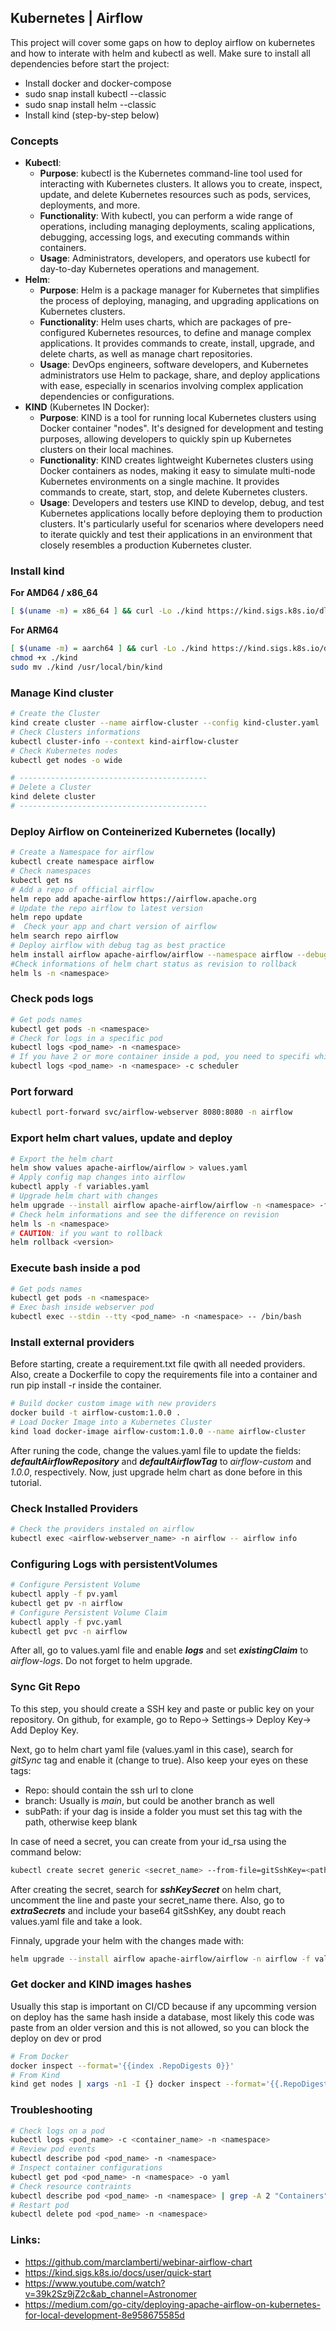 ## Kubernetes | Airflow
This project will cover some gaps on how to deploy airflow on kubernetes and how to interate with helm and kubectl as well. Make sure to install all dependencies before start the project:
- Install docker and docker-compose
- sudo snap install kubectl --classic
- sudo snap install helm --classic
- Install kind (step-by-step below)

### Concepts
- **Kubectl**:
  - **Purpose**: kubectl is the Kubernetes command-line tool used for interacting with Kubernetes clusters. It allows you to create, inspect, update, and delete Kubernetes resources such as pods, services, deployments, and more.
  - **Functionality**: With kubectl, you can perform a wide range of operations, including managing deployments, scaling applications, debugging, accessing logs, and executing commands within containers.
  - **Usage**: Administrators, developers, and operators use kubectl for day-to-day Kubernetes operations and management.
- **Helm**:
  - **Purpose**: Helm is a package manager for Kubernetes that simplifies the process of deploying, managing, and upgrading applications on Kubernetes clusters.
  - **Functionality**: Helm uses charts, which are packages of pre-configured Kubernetes resources, to define and manage complex applications. It provides commands to create, install, upgrade, and delete charts, as well as manage chart repositories.
  - **Usage**: DevOps engineers, software developers, and Kubernetes administrators use Helm to package, share, and deploy applications with ease, especially in scenarios involving complex application dependencies or configurations.
- **KIND** (Kubernetes IN Docker):
  - **Purpose**: KIND is a tool for running local Kubernetes clusters using Docker container "nodes". It's designed for development and testing purposes, allowing developers to quickly spin up Kubernetes clusters on their local machines.
  - **Functionality**: KIND creates lightweight Kubernetes clusters using Docker containers as nodes, making it easy to simulate multi-node Kubernetes environments on a single machine. It provides commands to create, start, stop, and delete Kubernetes clusters.
  - **Usage**: Developers and testers use KIND to develop, debug, and test Kubernetes applications locally before deploying them to production clusters. It's particularly useful for scenarios where developers need to iterate quickly and test their applications in an environment that closely resembles a production Kubernetes cluster.

### Install kind
**For AMD64 / x86_64**
```bash 
[ $(uname -m) = x86_64 ] && curl -Lo ./kind https://kind.sigs.k8s.io/dl/v0.22.0/kind-linux-amd64
```

**For ARM64**
```bash
[ $(uname -m) = aarch64 ] && curl -Lo ./kind https://kind.sigs.k8s.io/dl/v0.22.0/kind-linux-arm64
chmod +x ./kind
sudo mv ./kind /usr/local/bin/kind
```

### Manage Kind cluster
```bash
# Create the Cluster
kind create cluster --name airflow-cluster --config kind-cluster.yaml
# Check Clusters informations
kubectl cluster-info --context kind-airflow-cluster
# Check Kubernetes nodes
kubectl get nodes -o wide

# ------------------------------------------
# Delete a Cluster
kind delete cluster
# ------------------------------------------
```

### Deploy Airflow on Conteinerized Kubernetes (locally)
```bash
# Create a Namespace for airflow
kubectl create namespace airflow
# Check namespaces
kubectl get ns
# Add a repo of official airflow
helm repo add apache-airflow https://airflow.apache.org
# Update the repo airflow to latest version
helm repo update
#  Check your app and chart version of airflow 
helm search repo airflow
# Deploy airflow with debug tag as best practice
helm install airflow apache-airflow/airflow --namespace airflow --debug --timeout 10m0s
#Check informations of helm chart status as revision to rollback
helm ls -n <namespace>
```

### Check pods logs
```bash
# Get pods names
kubectl get pods -n <namespace>
# Check for logs in a specific pod
kubectl logs <pod_name> -n <namespace>
# If you have 2 or more container inside a pod, you need to specifi which one you want to get logs from
kubectl logs <pod_name> -n <namespace> -c scheduler
```

### Port forward
```bash
kubectl port-forward svc/airflow-webserver 8080:8080 -n airflow
```

### Export helm chart values, update and deploy
```bash
# Export the helm chart
helm show values apache-airflow/airflow > values.yaml
# Apply config map changes into airflow
kubectl apply -f variables.yaml
# Upgrade helm chart with changes
helm upgrade --install airflow apache-airflow/airflow -n <namespace> -f values.yaml --debug
# Check helm informations and see the difference on revision
helm ls -n <namespace>
# CAUTION: if you want to rollback
helm rollback <version>
```

### Execute bash inside a pod
```bash
# Get pods names
kubectl get pods -n <namespace>
# Exec bash inside webserver pod
kubectl exec --stdin --tty <pod_name> -n <namespace> -- /bin/bash
```

### Install external providers
Before starting, create a requirement.txt file qwith all needed providers. Also, create a Dockerfile to copy the requirements file into a container and run pip install -r inside the container.
```bash
# Build docker custom image with new providers
docker build -t airflow-custom:1.0.0 .
# Load Docker Image into a Kubernetes Cluster
kind load docker-image airflow-custom:1.0.0 --name airflow-cluster
```
After runing the code, change the values.yaml file to update the fields: ***defaultAirflowRepository*** and ***defaultAirflowTag*** to *airflow-custom* and *1.0.0*, respectively. Now, just upgrade helm chart as done before in this tutorial.

### Check Installed Providers
```bash
# Check the providers instaled on airflow
kubectl exec <airflow-webserver_name> -n airflow -- airflow info
```

### Configuring Logs with persistentVolumes
```bash
# Configure Persistent Volume
kubectl apply -f pv.yaml
kubectl get pv -n airflow
# Configure Persistent Volume Claim
kubectl apply -f pvc.yaml
kubectl get pvc -n airflow
```
After all, go to values.yaml file and enable ***logs*** and set ***existingClaim*** to *airflow-logs*. Do not forget to helm upgrade.

### Sync Git Repo
To this step, you should create a SSH key and paste or public key on your repository. On github, for example, go to Repo-> Settings-> Deploy Key-> Add Deploy Key.

Next, go to helm chart yaml file (values.yaml in this case), search for *gitSync* tag and enable it (change to true). Also keep your eyes on these tags:
- Repo: should contain the ssh url to clone
- branch: Usually is *main*, but could be another branch as well
- subPath: if your dag is inside a folder you must set this tag with the path, otherwise keep blank

In case of need a secret, you can create from your id_rsa using the command below:
```bash
kubectl create secret generic <secret_name> --from-file=gitSshKey=<path_to_id_rsa> -n <namespace>
```
After creating the secret, search for ***sshKeySecret*** on helm chart, uncomment the line and paste your secret_name there. Also, go to ***extraSecrets*** and include your base64 gitSshKey, any doubt reach values.yaml file and take a look.

Finnaly, upgrade your helm with the changes made with:
```bash
helm upgrade --install airflow apache-airflow/airflow -n airflow -f values.yaml --debug
```

### Get docker and KIND images hashes
Usually this stap is important on CI/CD because if any upcomming version on deploy has the same hash inside a database, most likely this code was paste from an older version and this is not allowed, so you can block the deploy on dev or prod
```bash
# From Docker
docker inspect --format='{{index .RepoDigests 0}}'
# From Kind
kind get nodes | xargs -n1 -I {} docker inspect --format='{{.RepoDigests}}' {}
```

### Troubleshooting
```bash
# Check logs on a pod
kubectl logs <pod_name> -c <container_name> -n <namespace>
# Review pod events
kubectl describe pod <pod_name> -n <namespace>
# Inspect container configurations
kubectl get pod <pod_name> -n <namespace> -o yaml
# Check resource contraints
kubectl describe pod <pod_name> -n <namespace> | grep -A 2 "Containers"
# Restart pod
kubectl delete pod <pod_name> -n <namespace>
```

### Links:
- https://github.com/marclamberti/webinar-airflow-chart
- https://kind.sigs.k8s.io/docs/user/quick-start
- https://www.youtube.com/watch?v=39k2Sz9jZ2c&ab_channel=Astronomer
- https://medium.com/go-city/deploying-apache-airflow-on-kubernetes-for-local-development-8e958675585d